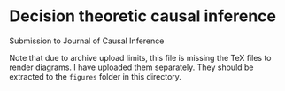 # Decision theoretic causal inference

Submission to Journal of Causal Inference

Note that due to archive upload limits, this file is missing the TeX files to render diagrams. I have uploaded them separately. They should be extracted to the `figures` folder in this directory.